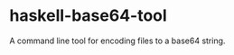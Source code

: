 haskell-base64-tool
===================

A command line tool for encoding files to a base64 string.
